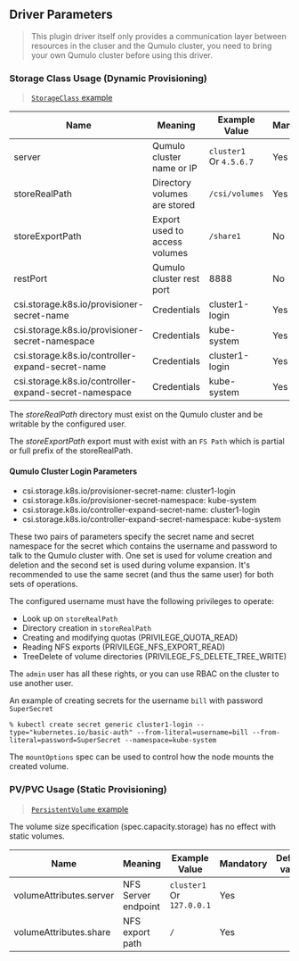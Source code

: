 ## Driver Parameters
> This plugin driver itself only provides a communication layer between resources in the cluser and the Qumulo cluster, you need to bring your own Qumulo cluster before using this driver.

### Storage Class Usage (Dynamic Provisioning)
> [`StorageClass` example](../deploy/example/storageclass-qumulo.yaml)

Name | Meaning | Example Value | Mandatory | Default
--- | --- | --- | --- | ---
server | Qumulo cluster name or IP | `cluster1` <br>Or `4.5.6.7` | Yes |
storeRealPath | Directory volumes are stored | `/csi/volumes` | Yes |
storeExportPath | Export used to access volumes | `/share1` | No | `/` | The FS path the export points to must be a prefix of storeRealPath.
restPort | Qumulo cluster rest port | 8888 | No | 8000
csi.storage.k8s.io/provisioner-secret-name | Credentials | cluster1-login | Yes |
csi.storage.k8s.io/provisioner-secret-namespace | Credentials | kube-system | Yes |
csi.storage.k8s.io/controller-expand-secret-name | Credentials | cluster1-login | Yes |
csi.storage.k8s.io/controller-expand-secret-namespace | Credentials | kube-system | Yes |

The *storeRealPath* directory must exist on the Qumulo cluster and be writable by the configured user.

The *storeExportPath* export must with exist with an `FS Path` which is partial or full prefix of the storeRealPath.

#### Qumulo Cluster Login Parameters

- csi.storage.k8s.io/provisioner-secret-name: cluster1-login
- csi.storage.k8s.io/provisioner-secret-namespace: kube-system
- csi.storage.k8s.io/controller-expand-secret-name: cluster1-login
- csi.storage.k8s.io/controller-expand-secret-namespace: kube-system

These two pairs of parameters specify the secret name and secret namespace for
the secret which contains the username and password to talk to the Qumulo cluster
with. One set is used for volume creation and deletion and the second set is
used during volume expansion. It's recommended to use the same secret (and thus
the same user) for both sets of operations.

The configured username must have the following privileges to operate:

* Look up on `storeRealPath`
* Directory creation in `storeRealPath`
* Creating and modifying quotas (PRIVILEGE_QUOTA_READ)
* Reading NFS exports (PRIVILEGE_NFS_EXPORT_READ)
* TreeDelete of volume directories (PRIVILEGE_FS_DELETE_TREE_WRITE)

The `admin` user has all these rights, or you can use RBAC on the cluster to use another user.

An example of creating secrets for the username `bill` with password `SuperSecret`

```
% kubectl create secret generic cluster1-login --type="kubernetes.io/basic-auth" --from-literal=username=bill --from-literal=password=SuperSecret --namespace=kube-system
```

The `mountOptions` spec can be used to control how the node mounts the created volume.

### PV/PVC Usage (Static Provisioning)
> [`PersistentVolume` example](../deploy/example/static-pv.yaml)

The volume size specification (spec.capacity.storage) has no effect with static volumes.

Name | Meaning | Example Value | Mandatory | Default value
--- | --- | --- | --- | ---
volumeAttributes.server | NFS Server endpoint | `cluster1` <br>Or `127.0.0.1` | Yes |
volumeAttributes.share | NFS export path | `/` |  Yes  |

